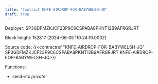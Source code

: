 ```yaml
---
title: "Contract KNFE-AIRDROP-FOR-BABYWELSH-JQ"
draft: true
---
```

Deployer: SP3GDFMZKJCF23P9C6CSPABA8PKNT12B9AFRGRJRT


 



Block height: 152817 (2024-06-05T10:24:19.000Z)

Source code: {{<contractref "KNFE-AIRDROP-FOR-BABYWELSH-JQ" SP3GDFMZKJCF23P9C6CSPABA8PKNT12B9AFRGRJRT KNFE-AIRDROP-FOR-BABYWELSH-JQ>}}

Functions:

* send-stx _private_
